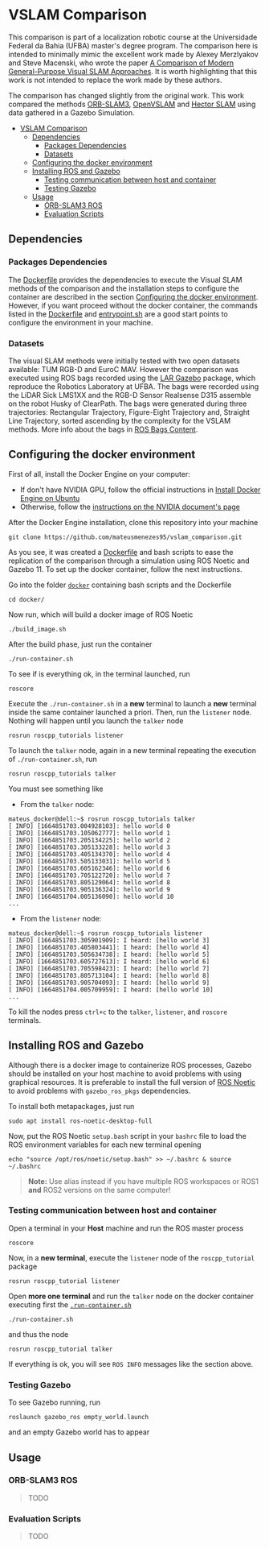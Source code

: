 # VSLAM Comparison

This comparison is part of a localization robotic course at the Universidade Federal da Bahia (UFBA) master's degree program. The comparison here is intended to minimally mimic the excellent work made by Alexey Merzlyakov and Steve Macenski, who wrote the paper [A Comparison of Modern General-Purpose Visual SLAM Approaches]. It is worth highlighting that this work is not intended to replace the work made by these authors.

The comparison has changed slightly from the original work. This work compared the methods [ORB-SLAM3], [OpenVSLAM] and [Hector SLAM] using data gathered in a Gazebo Simulation.

[A Comparison of Modern General-Purpose Visual SLAM Approaches]: https://ieeexplore.ieee.org/document/9636615

- [VSLAM Comparison](#vslam-comparison)
  - [Dependencies](#dependencies)
    - [Packages Dependencies](#packages-dependencies)
    - [Datasets](#datasets)
  - [Configuring the docker environment](#configuring-the-docker-environment)
  - [Installing ROS and Gazebo](#installing-ros-and-gazebo)
    - [Testing communication between host and container](#testing-communication-between-host-and-container)
    - [Testing Gazebo](#testing-gazebo)
  - [Usage](#usage)
    - [ORB-SLAM3 ROS](#orb-slam3-ros)
    - [Evaluation Scripts](#evaluation-scripts)

## Dependencies

### Packages Dependencies

The [Dockerfile](docker/Dockerfile) provides the dependencies to execute the Visual SLAM methods of the comparison and the installation steps to configure the container are described in the section [Configuring the docker environment](#configuring-the-docker-environment). However, if you want proceed without the docker container, the commands listed in the [Dockerfile](docker/Dockerfile) and [entrypoint.sh](docker/entrypoint.sh) are a good start points to configure the environment in your machine.

### Datasets

The visual SLAM methods were initially tested with two open datasets available: TUM RGB-D and EuroC MAV. However the comparison was executed using ROS bags recorded using the [LAR Gazebo] package, which reproduce the Robotics Laboratory at UFBA. The bags were recorded using the LiDAR Sick LMS1XX and the RGB-D Sensor Realsense D315 assemble on the robot Husky of ClearPath. The bags were generated during three trajectories: Rectangular Trajectory, Figure-Eight Trajectory and, Straight Line Trajectory, sorted ascending by the complexity for the VSLAM methods. More info about the bags in [ROS Bags Content](doc/rosbags_info.md).

## Configuring the docker environment

First of all, install the Docker Engine on your computer:

- If don't have NVIDIA GPU, follow the official instructions in [Install Docker Engine on Ubuntu]
- Otherwise, follow the [instructions on the NVIDIA document's page](https://docs.nvidia.com/datacenter/cloud-native/container-toolkit/install-guide.html#installing-on-ubuntu-and-debian)

After the Docker Engine installation, clone this repository into your machine

```
git clone https://github.com/mateusmenezes95/vslam_comparison.git
```

As you see, it was created a [Dockerfile](/docker/Dockerfile) and bash scripts to ease the replication of the comparison through a simulation using ROS Noetic and Gazebo 11. To set up the docker container, follow the next instructions.

Go into the folder [`docker`](/docker/) containing bash scripts and the Dockerfile

```
cd docker/
```

Now run, which will build a docker image of ROS Noetic

```
./build_image.sh
```

After the build phase, just run the container

```
./run-container.sh
```

To see if is everything ok, in the terminal launched, run

```
roscore
```

Execute the `./run-container.sh` in a **new** terminal to launch a **new** terminal inside the same container launched a priori. Then, run the `listener` node. Nothing will happen until you launch the `talker` node

```
rosrun roscpp_tutorials listener
```

To launch the `talker` node, again in a new terminal repeating the execution of `./run-container.sh`, run

```
rosrun roscpp_tutorials talker
```

You must see something like

- From the `talker` node:

```
mateus_docker@dell:~$ rosrun roscpp_tutorials talker 
[ INFO] [1664851703.004928103]: hello world 0
[ INFO] [1664851703.105062777]: hello world 1
[ INFO] [1664851703.205134225]: hello world 2
[ INFO] [1664851703.305133228]: hello world 3
[ INFO] [1664851703.405134370]: hello world 4
[ INFO] [1664851703.505133031]: hello world 5
[ INFO] [1664851703.605162346]: hello world 6
[ INFO] [1664851703.705122720]: hello world 7
[ INFO] [1664851703.805129064]: hello world 8
[ INFO] [1664851703.905136324]: hello world 9
[ INFO] [1664851704.005136090]: hello world 10
...
```

- From the `listener` node:

```
mateus_docker@dell:~$ rosrun roscpp_tutorials listener
[ INFO] [1664851703.305901909]: I heard: [hello world 3]
[ INFO] [1664851703.405803441]: I heard: [hello world 4]
[ INFO] [1664851703.505634738]: I heard: [hello world 5]
[ INFO] [1664851703.605727613]: I heard: [hello world 6]
[ INFO] [1664851703.705598423]: I heard: [hello world 7]
[ INFO] [1664851703.805713104]: I heard: [hello world 8]
[ INFO] [1664851703.905704093]: I heard: [hello world 9]
[ INFO] [1664851704.005709959]: I heard: [hello world 10]
...
```

To kill the nodes press `ctrl+c` to the `talker`, `listener`, and `roscore` terminals.

## Installing ROS and Gazebo

Although there is a docker image to containerize ROS processes, Gazebo should be installed on your host machine to avoid problems with using graphical resources. It is preferable to install the full version of [ROS Noetic] to avoid problems with `gazebo_ros_pkgs` dependencies.

To install both metapackages, just run

```
sudo apt install ros-noetic-desktop-full
```

Now, put the ROS Noetic `setup.bash` script in your `bashrc` file to load the ROS environment variables for each new terminal opening

```
echo "source /opt/ros/noetic/setup.bash" >> ~/.bashrc & source ~/.bashrc
```

> **Note:** Use alias instead if you have multiple ROS workspaces or ROS1 **and** ROS2 versions on the same computer!

### Testing communication between host and container

Open a terminal in your **Host** machine and run the ROS master process

```
roscore
```

Now, in a **new terminal**, execute the `listener` node of the `roscpp_tutorial` package

```
rosrun roscpp_tutorial listener
```

Open **more one terminal** and run the `talker` node on the docker container executing first the [`.run-container.sh`](docker/run-container.sh)

```
./run-container.sh
```

and thus the node

```
rosrun roscpp_tutorial talker
```

If everything is ok, you will see `ROS INFO` messages like the section above.

### Testing Gazebo

To see Gazebo running, run

```
roslaunch gazebo_ros empty_world.launch
```

and an empty Gazebo world has to appear

## Usage

### ORB-SLAM3 ROS

> TODO

### Evaluation Scripts

> TODO

<!-- Links -->
[ROS Noetic]: http://wiki.ros.org/noetic
[Install Docker Engine on Ubuntu]: https://docs.docker.com/engine/install/ubuntu/
[LAR Gazebo]: https://github.com/mateusmenezes95/lar_gazebo
[ORB-SLAM3]: https://github.com/thien94/orb_slam3_ros
[OpenVSLAM]: https://github.com/fabianschenk/openvslam-1
[Hector SLAM]: http://wiki.ros.org/hector_slam
